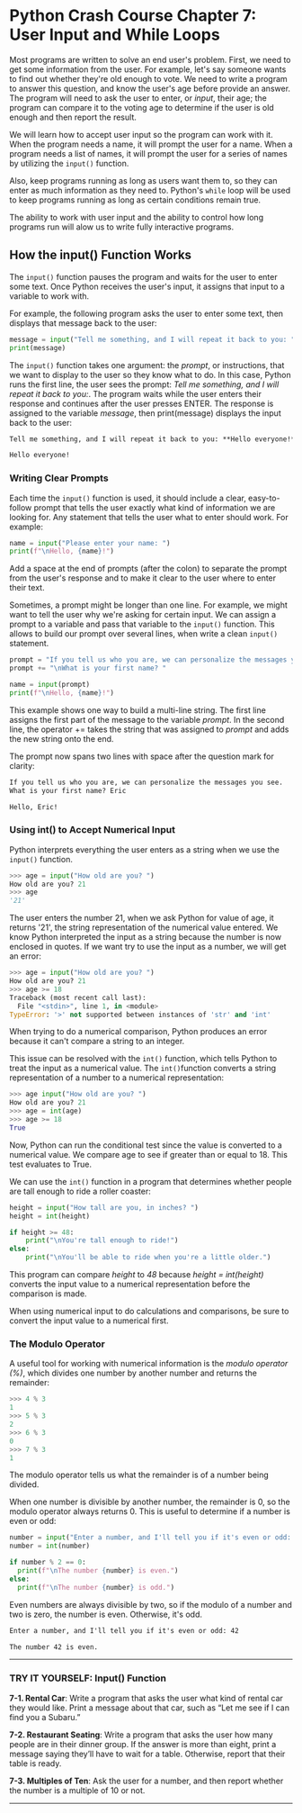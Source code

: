 # Python Crash Course Chapter 7: User Input and While Loops

Most programs are written to solve an end user's problem. First, we need to get some information from the user. For example, let's say someone wants to find out whether they're old enough to vote. We need to write a program to answer this question, and know the user's age before provide an answer. The program will need to ask the user to enter, or *input*, their age; the program can compare it to the voting age to determine if the user is old enough and then report the result.

We will learn how to accept user input so the program can work with it. When the program needs a name, it will prompt the user for a name. When a program needs a list of names, it will prompt the user for a series of names by utilizing the `input()` function.

Also, keep programs running as long as users want them to, so they can enter as much information as they need to. Python's `while` loop will be used to keep programs running as long as certain conditions remain true.

The ability to work with user input and the ability to control how long programs run will alow us to write fully interactive programs.

## How the input() Function Works

The `input()` function pauses the program and waits for the user to enter some text. Once Python receives the user's input, it assigns that input to a variable to work with.

For example, the following program asks the user to enter some text, then displays that message back to the user:

``` python
message = input("Tell me something, and I will repeat it back to you: ")
print(message)
```

The `input()` function takes one argument: the *prompt*, or instructions, that we want to display to the user so they know what to do. In this case, Python runs the first line, the user sees the prompt: *Tell me something, and I will repeat it back to you:*. The program waits while the user enters their response and continues after the user presses ENTER. The response is assigned to the variable *message*, then print(message) displays the input back to the user:

``` markdown
Tell me something, and I will repeat it back to you: **Hello everyone!**

Hello everyone!
```

### Writing Clear Prompts

Each time the `input()` function is used, it should include a clear, easy-to-follow prompt that tells the user exactly what kind of information we are looking for. Any statement that tells the user what to enter should work. For example:

``` python
name = input("Please enter your name: ")
print(f"\nHello, {name}!")
```

Add a space at the end of prompts (after the colon) to separate the prompt from the user's response and to make it clear to the user where to enter their text.

Sometimes, a prompt might be longer than one line. For example, we might want to tell the user why we're asking for certain input. We can assign a prompt to a variable and pass that variable to the `input()` function. This allows to build our prompt over several lines, when write a clean `input()` statement.

``` python
prompt = "If you tell us who you are, we can personalize the messages you see."
prompt += "\nWhat is your first name? "

name = input(prompt)
print(f"\nHello, {name}!")
```

This example shows one way to build a multi-line string. The first line assigns the first part of the message to the variable *prompt*. In the second line, the operator += takes the string that was assigned to *prompt* and adds the new string onto the end.

The prompt now spans two lines with space after the question mark for clarity:

``` markdown
If you tell us who you are, we can personalize the messages you see.
What is your first name? Eric

Hello, Eric!
```

### Using int() to Accept Numerical Input

Python interprets everything the user enters as a string when we use the `input()` function.

``` python
>>> age = input("How old are you? ")
How old are you? 21
>>> age
'21'
```

The user enters the number 21, when we ask Python for value of age, it returns '21', the string representation of the numerical value entered. We know Python interpreted the input as a string because the number is now enclosed in quotes. If we want try to use the input as a number, we will get an error:

``` python
>>> age = input("How old are you? ")
How old are you? 21
>>> age >= 18
Traceback (most recent call last):
  File "<stdin>", line 1, in <module>
TypeError: '>' not supported between instances of 'str' and 'int'
```

When trying to do a numerical comparison, Python produces an error because it can't compare a string to an integer.

This issue can be resolved with the `int()` function, which tells Python to treat the input as a numerical value. The `int()`function converts a string representation of a number to a numerical representation:

``` python
>>> age input("How old are you? ")
How old are you? 21
>>> age = int(age)
>>> age >= 18
True
```

Now, Python can run the conditional test since the value is converted to a numerical value. We compare age to see if greater than or equal to 18. This test evaluates to True.

We can use the `int()` function in a program that determines whether people are tall enough to ride a roller coaster:

``` python
height = input("How tall are you, in inches? ")
height = int(height)

if height >= 48:
    print("\nYou're tall enough to ride!")
else:
    print("\nYou'll be able to ride when you're a little older.")
```

This program can compare *height* to *48* because *height = int(height)* converts the input value to a numerical representation before the comparison is made.

When using numerical input to do calculations and comparisons, be sure to convert the input value to a numerical first.

### The Modulo Operator

A useful tool for working with numerical information is the *modulo operator (%)*, which divides one number by another number and returns the remainder:

``` python
>>> 4 % 3
1
>>> 5 % 3
2
>>> 6 % 3
0
>>> 7 % 3
1
```

The modulo operator tells us what the remainder is of a number being divided.

When one number is divisible by another number, the remainder is 0, so the modulo operator always returns 0. This is useful to determine if a number is even or odd:

``` python
number = input("Enter a number, and I'll tell you if it's even or odd: ")
number = int(number)

if number % 2 == 0:
  print(f"\nThe number {number} is even.")
else:
  print(f"\nThe number {number} is odd.")
```

Even numbers are always divisible by two, so if the modulo of a number and two is zero, the number is even. Otherwise, it's odd.

``` markdown
Enter a number, and I'll tell you if it's even or odd: 42

The number 42 is even.
```

---

### TRY IT YOURSELF: Input() Function

**7-1. Rental Car**: Write a program that asks the user what kind of rental car they would like. Print a message about that car, such as “Let me see if I can find you a Subaru.”

**7-2. Restaurant Seating**: Write a program that asks the user how many people are in their dinner group. If the answer is more than eight, print a message saying they’ll have to wait for a table. Otherwise, report that their table is ready.

**7-3. Multiples of Ten**: Ask the user for a number, and then report whether the number is a multiple of 10 or not.

---
